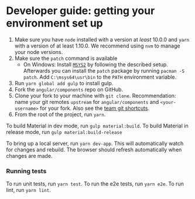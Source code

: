 # Developer guide: getting your environment set up

1. Make sure you have `node` installed with a version at _least_ 10.0.0 and `yarn` with a version
   of at least 1.10.0. We recommend using `nvm` to manage your node versions.
2. Make sure the `patch` command is available
   - On Windows: Install [`MSYS2`](https://www.msys2.org/) by following the described setup.
     Afterwards you can install the `patch` package by running `pacman -S patch`.
     Add `C:\msys64\usr\bin` to the `PATH` environment variable.
3. Run `yarn global add gulp` to install gulp.
4. Fork the `angular/components` repo on GitHub.
5. Clone your fork to your machine with `git clone`.
   Recommendation: name your git remotes `upstream` for `angular/components`
   and `<your-username>` for your fork. Also see the [team git shortcuts](https://github.com/angular/components/wiki/Team-git----bash-shortcuts).
6. From the root of the project, run `yarn`.


To build Material in dev mode, run `gulp material:build`.
To build Material in release mode, run `gulp material:build-release`

To bring up a local server, run `yarn dev-app`. This will automatically watch for changes
and rebuild. The browser should refresh automatically when changes are made.

### Running tests

To run unit tests, run `yarn test`.
To run the e2e tests, run `yarn e2e`.
To run lint, run `yarn lint`.
